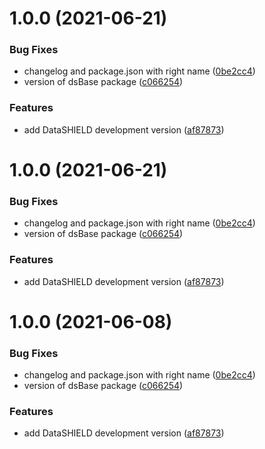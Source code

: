 # 1.0.0 (2021-06-21)


### Bug Fixes

* changelog and package.json with right name ([0be2cc4](https://github.com/molgenis/molgenis-ops-docker/commit/0be2cc430654be809a2d61cb96cd76edcfad8f57))
* version of dsBase package ([c066254](https://github.com/molgenis/molgenis-ops-docker/commit/c066254ee6264fdf08b7112744e380f82143711b))


### Features

* add DataSHIELD development version ([af87873](https://github.com/molgenis/molgenis-ops-docker/commit/af878737685b1327614fbe734afc2c28ccd094f5))

# 1.0.0 (2021-06-21)


### Bug Fixes

* changelog and package.json with right name ([0be2cc4](https://github.com/molgenis/molgenis-ops-docker/commit/0be2cc430654be809a2d61cb96cd76edcfad8f57))
* version of dsBase package ([c066254](https://github.com/molgenis/molgenis-ops-docker/commit/c066254ee6264fdf08b7112744e380f82143711b))


### Features

* add DataSHIELD development version ([af87873](https://github.com/molgenis/molgenis-ops-docker/commit/af878737685b1327614fbe734afc2c28ccd094f5))

# 1.0.0 (2021-06-08)


### Bug Fixes

* changelog and package.json with right name ([0be2cc4](https://github.com/molgenis/molgenis-ops-docker/commit/0be2cc430654be809a2d61cb96cd76edcfad8f57))
* version of dsBase package ([c066254](https://github.com/molgenis/molgenis-ops-docker/commit/c066254ee6264fdf08b7112744e380f82143711b))


### Features

* add DataSHIELD development version ([af87873](https://github.com/molgenis/molgenis-ops-docker/commit/af878737685b1327614fbe734afc2c28ccd094f5))
